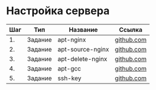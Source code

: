 # Настройка сервера

| Шаг | Тип     | Название         | Ссылка                           |
| --- | ------- | ---------------- | -------------------------------- |
| 1.  | Задание | apt-nginx        | [github.com](./apt-nginx)        |
| 2.  | Задание | apt-source-nginx | [github.com](./apt-source-nginx) |
| 3.  | Задание | apt-delete-nginx | [github.com](./apt-delete-nginx) |
| 4.  | Задание | apt-gcc          | [github.com](./apt-gcc)          |
| 5.  | Задание | ssh-key          | [github.com](./ssh-key)          |
